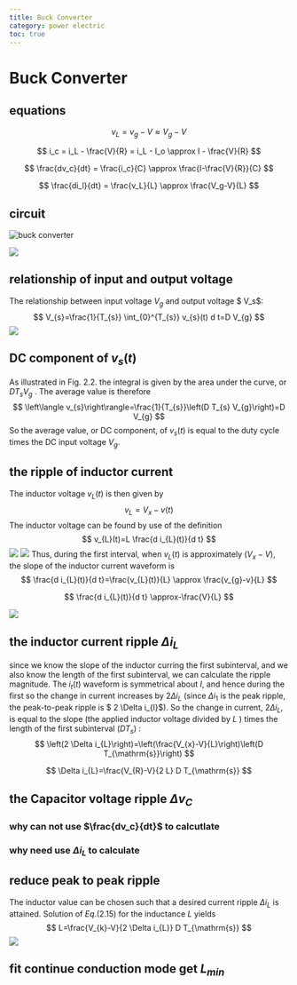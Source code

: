 ```yaml
---
title: Buck Converter
category: power electric
toc: true
---
```


# Buck Converter

## equations

$$
v_L = v_g - V \approx V_g -V
$$

$$
i_c = i_L - \frac{V}{R} = i_L - I_o \approx I - \frac{V}{R}
$$

$$
\frac{dv_c}{dt} = \frac{i_c}{C} \approx \frac{I-\frac{V}{R}}{C}
$$

$$
\frac{di_l}{dt} = \frac{v_L}{L} \approx \frac{V_g-V}{L}
$$

<!--more-->

## circuit

![buck converter](https://cdn.mathpix.com/snip/images/_M6gGUAHbPliyaCoPxV6vYsQCDwB-7SaTn7ctheyrTE.original.fullsize.png)



![](https://cdn.mathpix.com/snip/images/6ncIPCZr4oVCyAsn524icBYMQFKuZ3js368UPkgJEx4.original.fullsize.png)

## relationship of input and output voltage 

The relationship between input voltage $V_g$ and output voltage $ V_s$:
$$
V_{s}=\frac{1}{T_{s}} \int_{0}^{T_{s}} v_{s}(t) d t=D V_{g}
$$
![](https://cdn.mathpix.com/snip/images/6wZ77ncJ5ZgeRNXhQdlLnaOiIjSViMAlBRUxGmh9P1E.original.fullsize.png)



## DC component of $v_s(t)$

As illustrated in Fig. $2.2 .$ the integral is given by the area under the curve, or $D T_{s} V_{g}$ . The average value is
therefore
$$
\left\langle v_{s}\right\rangle=\frac{1}{T_{s}}\left(D T_{s} V_{g}\right)=D V_{g}
$$
So the average value, or DC component, of $v_{s}(t)$ is equal to the duty cycle times the DC input voltage $V_{g}$.

## the ripple of inductor current

The inductor voltage $v_{L}(t)$ is then given by
$$
v_{L}=V_{x}-v(t)
$$
The inductor voltage can be found by use of the definition
$$
v_{L}(t)=L \frac{d i_{L}(t)}{d t}
$$
![](https://cdn.mathpix.com/snip/images/bT4Tzk761_LDrkRgsfosMKTpqlKTMGXyLUZT0Sjrh54.original.fullsize.png)
![](https://cdn.mathpix.com/snip/images/LSS4uMGqIjjKZyB3UnhCjcWhyCErx4x-f8hgGjqnNE8.original.fullsize.png)
Thus, during the first interval, when $v_{L}(t)$ is approximately $\left(V_{x}-V\right),$ the slope of the inductor current waveform is
$$
\frac{d i_{L}(t)}{d t}=\frac{v_{L}(t)}{L} \approx \frac{v_{g}-v}{L}
$$

$$
\frac{d i_{L}(t)}{d t} \approx-\frac{V}{L}
$$

![](https://cdn.mathpix.com/snip/images/n_IxNkgfwePVTMnEdEOXx4y5g6MBJFjpzQCju7CXo_M.original.fullsize.png)

## the inductor current ripple $\Delta i_{L}$

since we know the slope of the inductor curring the first subinterval, and we also know the length of the first subinterval, we can calculate the ripple magnitude. The $i_{t}(t)$ waveform is symmetrical about $I,$ and hence during the first so the change in current increases by 2$\Delta i_{L}$ (since $\Delta i_{1}$ is the peak ripple, the peak-to-peak ripple is $ 2 \Delta i_{l}$). So the change in current, $2 \Delta i_{L},$ is equal to the slope (the applied inductor voltage divided by $L$ ) times the length of the first subinterval $\left(D T_{s}\right)$ :
$$
\left(2 \Delta i_{L}\right)=\left(\frac{V_{x}-V}{L}\right)\left(D T_{\mathrm{s}}\right)
$$

$$
\Delta i_{L}=\frac{V_{R}-V}{2 L} D T_{\mathrm{s}}
$$

## the Capacitor voltage ripple $\Delta v_{C}$


### why can not use $\frac{dv_c}{dt}$ to calcutlate



### why need use $\Delta i_L$ to calculate



## reduce peak to peak ripple

The inductor value can be chosen such that a desired current ripple $\Delta i_{L}$ is attained. Solution of $Eq. (2.15)$ for the inductance $L$ yields
$$
L=\frac{V_{k}-V}{2 \Delta i_{L}} D T_{\mathrm{s}}
$$
![](https://cdn.mathpix.com/snip/images/1g0OPaNI3J_GFCqS2icfdgWoVawPDMRUhk7fNLv_Abk.original.fullsize.png)

## fit continue conduction mode get $L_{min}$
